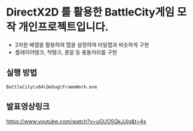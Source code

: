 # DirectX2D 를 활용한 BattleCity게임 모작 개인프로젝트입니다.

- 2차원 배열을 활용하여 맵을 설정하여 타일맵과 비슷하게 구현
- 플레이어탱크, 적탱크, 총알 등 충돌처리를 구현

## 실행 방법
```BattleCity\x64\Debug\FrameWork.exe```

## 발표영상링크
https://www.youtube.com/watch?v=uGUO5QkJJjg&t=4s

